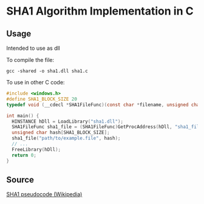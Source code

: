 # SHA1 Algorithm Implementation in C

## Usage

Intended to use as dll

To compile the file:

```shell
gcc -shared -o sha1.dll sha1.c
```

To use in other C code:

```C
#include <windows.h>
#define SHA1_BLOCK_SIZE 20
typedef void (__cdecl *SHA1FileFunc)(const char *filename, unsigned char output[SHA1_BLOCK_SIZE]);

int main() {
  HINSTANCE hDll = LoadLibrary("sha1.dll");
  SHA1FileFunc sha1_file = (SHA1FileFunc)GetProcAddress(hDll, "sha1_file");
  unsigned char hash[SHA1_BLOCK_SIZE];
  sha1_file("path/to/example.file", hash);
  // ...
  FreeLibrary(hDll);
  return 0;    
}
```

## Source

[SHA1 pseudocode (Wikipedia)](https://en.wikipedia.org/wiki/SHA-1#SHA-1_pseudocode)
